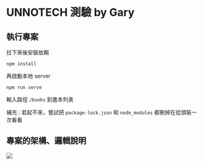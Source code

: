 # UNNOTECH 測驗 by Gary

## 執行專案

拉下來後安裝依賴

```
npm install
```

再啟動本地 server

```
npm run serve
```

輸入路徑 `/books` 到書本列表

補充 : 若起不來，嘗試把 `package-lock.json` 和 `node_modules` 都刪掉在從頭裝一次看看

## 專案的架構、邏輯說明
![](assets/img/架構.png)
